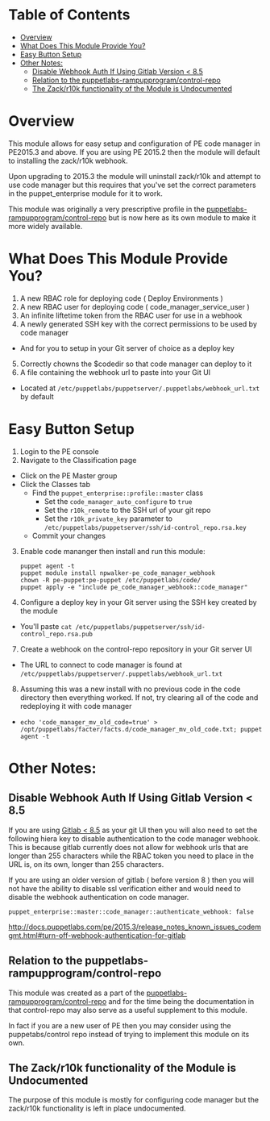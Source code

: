 Table of Contents
=================

* [Overview](#overview)
* [What Does This Module Provide You?](#what-does-this-module-provide-you)
* [Easy Button Setup](#easy-button-setup)
* [Other Notes:](#other-notes)
  * [Disable Webhook Auth If Using Gitlab Version &lt; 8\.5](#disable-webhook-auth-if-using-gitlab-version--85)
  * [Relation to the puppetlabs\-rampupprogram/control\-repo](#relation-to-the-puppetlabs-rampupprogramcontrol-repo)
  * [The Zack/r10k functionality of the Module is Undocumented](#the-zackr10k-functionality-of-the-module-is-undocumented)

# Overview

This module allows for easy setup and configuration of PE code manager in PE2015.3 and above.  If you are using PE 2015.2 then the module will default to installing the zack/r10k webhook.

Upon upgrading to 2015.3 the module will uninstall zack/r10k and attempt to use code manager but this requires that you've set the correct parameters in the puppet_enterprise module for it to work.  

This module was originally a very prescriptive profile in the [puppetlabs-rampupprogram/control-repo](https://github.com/PuppetLabs-RampUpProgram/control-repo) but is now here as its own module to make it more widely available.

# What Does This Module Provide You?

1. A new RBAC role for deploying code ( Deploy Environments )
2. A new RBAC user for deploying code ( code_manager_service_user )
3. An infinite liftetime token from the RBAC user for use in a webhook
4. A newly generated SSH key with the correct permissions to be used by code manager
 - And for you to setup in your Git server of choice as a deploy key
5. Correctly chowns the $codedir so that code manager can deploy to it
6. A file containing the webhook url to paste into your Git UI
 - Located at `/etc/puppetlabs/puppetserver/.puppetlabs/webhook_url.txt` by default

# Easy Button Setup

1. Login to the PE console
2. Navigate to the Classification page
 - Click on the PE Master group
 - Click the Classes tab
   - Find the `puppet_enterprise::profile::master` class
      - Set the `code_manager_auto_configure` to `true`
      - Set the `r10k_remote` to the SSH url of your git repo
      - Set the `r10k_private_key` parameter to `/etc/puppetlabs/puppetserver/ssh/id-control_repo.rsa.key`
   - Commit your changes

3. Enable code mananger then install and run this module:

   ~~~
   puppet agent -t
   puppet module install npwalker-pe_code_manager_webhook
   chown -R pe-puppet:pe-puppet /etc/puppetlabs/code/
   puppet apply -e "include pe_code_manager_webhook::code_manager"
   ~~~

4. Configure a deploy key in your Git server using the SSH key created by the module
 - You'll paste `cat /etc/puppetlabs/puppetserver/ssh/id-control_repo.rsa.pub`
7. Create a webhook on the control-repo repository in your Git server UI
 - The URL to connect to code manager is found at `/etc/puppetlabs/puppetserver/.puppetlabs/webhook_url.txt`
8. Assuming this was a new install with no previous code in the code directory then everything worked.
If not, try clearing all of the code and redeploying it with code manager
 - `echo 'code_manager_mv_old_code=true' > /opt/puppetlabs/facter/facts.d/code_manager_mv_old_code.txt; puppet agent -t`



# Other Notes:

## Disable Webhook Auth If Using Gitlab Version < 8.5

If you are using [Gitlab < 8.5](https://gitlab.com/gitlab-org/gitlab-ce/commit/e80113593c120b71af428ea1b00f11fcdeae58b8) as your git UI then you will also need to set the following hiera key to disable authentication to the code manager webhook.  This is because gitlab currently does not allow for webhook urls that are longer than 255 characters while the RBAC token you need to place in the URL is, on its own, longer than 255 characters.

If you are using an older version of gitlab ( before version 8 ) then you will not have the ability to disable ssl verification either and would need to disable the webhook authentication on code manager.
```
puppet_enterprise::master::code_manager::authenticate_webhook: false
```

http://docs.puppetlabs.com/pe/2015.3/release_notes_known_issues_codemgmt.html#turn-off-webhook-authentication-for-gitlab

## Relation to the puppetlabs-rampupprogram/control-repo

This module was created as a part of the [puppetlabs-rampupprogram/control-repo](https://github.com/PuppetLabs-RampUpProgram/control-repo) and for the time being the documentation in that control-repo may also serve as a useful supplement to this module.

In fact if you are a new user of PE then you may consider using the puppetabs/control repo instead of trying to implement this module on its own.

## The Zack/r10k functionality of the Module is Undocumented

The purpose of this module is mostly for configuring code manager but the zack/r10k functionality is left in place undocumented.
